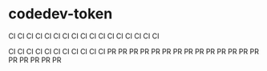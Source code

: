 # codedev-token
CI CI CI CI CI CI CI CI CI CI CI CI CI CI CI CI CI

CI CI CI CI CI CI CI CI CI CI CI PR PR PR PR PR PR PR PR PR PR PR PR PR PR PR PR PR PR PR
